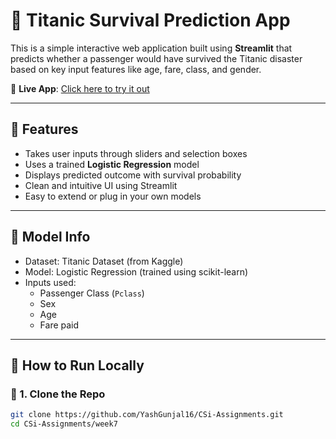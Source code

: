 # 🚢 Titanic Survival Prediction App

This is a simple interactive web application built using **Streamlit** that predicts whether a passenger would have survived the Titanic disaster based on key input features like age, fare, class, and gender.

🔗 **Live App**: [Click here to try it out](https://deathprediction-n2cbafan4mvosiesxtmrrx.streamlit.app/)

---

## 📌 Features

- Takes user inputs through sliders and selection boxes
- Uses a trained **Logistic Regression** model
- Displays predicted outcome with survival probability
- Clean and intuitive UI using Streamlit
- Easy to extend or plug in your own models

---

## 🧠 Model Info

- Dataset: Titanic Dataset (from Kaggle)
- Model: Logistic Regression (trained using scikit-learn)
- Inputs used:
  - Passenger Class (`Pclass`)
  - Sex
  - Age
  - Fare paid

---

## 🚀 How to Run Locally

### 🔹 1. Clone the Repo
```bash
git clone https://github.com/YashGunjal16/CSi-Assignments.git
cd CSi-Assignments/week7
